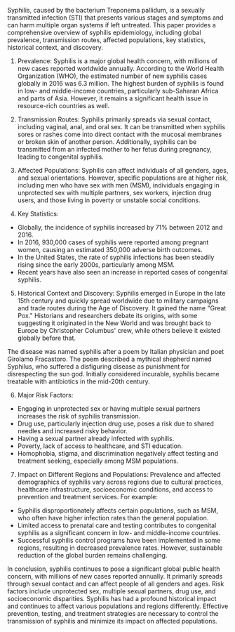 Syphilis, caused by the bacterium Treponema pallidum, is a sexually transmitted infection (STI) that presents various stages and symptoms and can harm multiple organ systems if left untreated. This paper provides a comprehensive overview of syphilis epidemiology, including global prevalence, transmission routes, affected populations, key statistics, historical context, and discovery.

1. Prevalence:
Syphilis is a major global health concern, with millions of new cases reported worldwide annually. According to the World Health Organization (WHO), the estimated number of new syphilis cases globally in 2016 was 6.3 million. The highest burden of syphilis is found in low- and middle-income countries, particularly sub-Saharan Africa and parts of Asia. However, it remains a significant health issue in resource-rich countries as well.

2. Transmission Routes:
Syphilis primarily spreads via sexual contact, including vaginal, anal, and oral sex. It can be transmitted when syphilis sores or rashes come into direct contact with the mucosal membranes or broken skin of another person. Additionally, syphilis can be transmitted from an infected mother to her fetus during pregnancy, leading to congenital syphilis.

3. Affected Populations:
Syphilis can affect individuals of all genders, ages, and sexual orientations. However, specific populations are at higher risk, including men who have sex with men (MSM), individuals engaging in unprotected sex with multiple partners, sex workers, injection drug users, and those living in poverty or unstable social conditions.

4. Key Statistics:
- Globally, the incidence of syphilis increased by 71% between 2012 and 2016.
- In 2016, 930,000 cases of syphilis were reported among pregnant women, causing an estimated 350,000 adverse birth outcomes.
- In the United States, the rate of syphilis infections has been steadily rising since the early 2000s, particularly among MSM.
- Recent years have also seen an increase in reported cases of congenital syphilis.

5. Historical Context and Discovery:
Syphilis emerged in Europe in the late 15th century and quickly spread worldwide due to military campaigns and trade routes during the Age of Discovery. It gained the name "Great Pox." Historians and researchers debate its origins, with some suggesting it originated in the New World and was brought back to Europe by Christopher Columbus' crew, while others believe it existed globally before that.

The disease was named syphilis after a poem by Italian physician and poet Girolamo Fracastoro. The poem described a mythical shepherd named Syphilus, who suffered a disfiguring disease as punishment for disrespecting the sun god. Initially considered incurable, syphilis became treatable with antibiotics in the mid-20th century.

6. Major Risk Factors:
- Engaging in unprotected sex or having multiple sexual partners increases the risk of syphilis transmission.
- Drug use, particularly injection drug use, poses a risk due to shared needles and increased risky behavior.
- Having a sexual partner already infected with syphilis.
- Poverty, lack of access to healthcare, and STI education.
- Homophobia, stigma, and discrimination negatively affect testing and treatment seeking, especially among MSM populations.

7. Impact on Different Regions and Populations:
Prevalence and affected demographics of syphilis vary across regions due to cultural practices, healthcare infrastructure, socioeconomic conditions, and access to prevention and treatment services. For example:
- Syphilis disproportionately affects certain populations, such as MSM, who often have higher infection rates than the general population.
- Limited access to prenatal care and testing contributes to congenital syphilis as a significant concern in low- and middle-income countries.
- Successful syphilis control programs have been implemented in some regions, resulting in decreased prevalence rates. However, sustainable reduction of the global burden remains challenging.

In conclusion, syphilis continues to pose a significant global public health concern, with millions of new cases reported annually. It primarily spreads through sexual contact and can affect people of all genders and ages. Risk factors include unprotected sex, multiple sexual partners, drug use, and socioeconomic disparities. Syphilis has had a profound historical impact and continues to affect various populations and regions differently. Effective prevention, testing, and treatment strategies are necessary to control the transmission of syphilis and minimize its impact on affected populations.